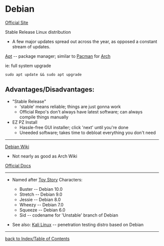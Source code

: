 # Debian

[Official Site](https://www.debian.org/)

Stable Release Linux distribution
- A few major updates spread out across the year, as opposed a constant stream of updates.

[Apt](APT.md) -- package manager; similar to [Pacman](Pacman.md) for [Arch](Arch.md)

ie: full system upgrade
```
sudo apt update && sudo apt upgrade
```

## Advantages/Disadvantages:
* "Stable Release"
    + 'stable' means reliable; things are just gonna work
    - Official Repo's don't always have latest software; can always compile things manually
* EZ PZ Install
    + Hassle-free GUI installer; click 'next' until you're done
    - Uneeded software; takes time to debloat everything you don't need

---
[Debian Wiki](https://wiki.debian.org/)
- Not nearly as good as Arch Wiki

[Official Docs](https://www.debian.org/doc/)

---

* Named after [Toy Story](https://en.wikipedia.org/wiki/Toy_Story) Characters:
    - Buster -- Debian 10.0
    - Stretch -- Debian 9.0
    - Jessie -- Debian 8.0
    - Wheezy -- Debian 7.0
    - Squeeze -- Debian 6.0
    - Sid -- codename for 'Unstable' branch of Debian

* See also: [Kali Linux](Kali.md) -- penetration testing distro based on Debian
---

[back to Index/Table of Contents](index.md)
